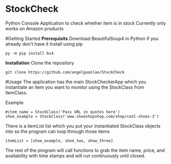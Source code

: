 # StockCheck
Python Console Application to check whether item is in stock
Currently only works on Amazon products

#Getting Started
**Prerequisits**
Download BeautifulSoup4 in Python if you already don't have it
Install using pip
```
py -m pip install bs4
```

**Installation**
Clone the repository
```
git clone https://github.com/angelguanlao/StockCheck
```

#Usage
The application has the main StockCheckerApp which you instantiate an item you want to monitor using the StockClass from itemClass.

Example
```
#item_name = StockClass('Pass URL in quotes here')
shoe_example = StockClass('www.shoeshopshop.com/shop/cool-shoes-3')
```
There is a itemList list which you put your instantiated StockClass objects into so the program can loop through those items
```
itemList = [shoe_example, shoe_two, show_three]
```
The rest of the program will call functions to grab the item name, price, and availability with time stamps and will run continuously until closed.

